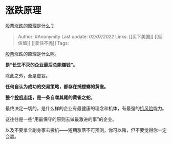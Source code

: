 # 涨跌原理
[股票涨跌的原理是什么？](https://www.zhihu.com/question/32023399/answer/2551629443)

> Author: #Anonymity 
Last update: *02/07/2022* 
Links: [[买下美国]] [[低估值]] [[拿住不抛]]
Tags: 

[股票](https://www.zhihu.com/search?q=%E8%82%A1%E7%A5%A8&search_source=Entity&hybrid_search_source=Entity&hybrid_search_extra=%7B%22sourceType%22%3A%22answer%22%2C%22sourceId%22%3A2551629443%7D)涨跌的原理是什么呢。

**是“长生不灭的企业最后总能赚钱”。**

除此之外，全是虚妄。

**任何自认为成功的交易策略，都存在捕螳螂的黄雀。**

**整个[投机市场](https://www.zhihu.com/search?q=%E6%8A%95%E6%9C%BA%E5%B8%82%E5%9C%BA&search_source=Entity&hybrid_search_source=Entity&hybrid_search_extra=%7B%22sourceType%22%3A%22answer%22%2C%22sourceId%22%3A2551629443%7D)，是一条自噬其尾的黄雀之蛇。**

最终决定一切的，是什么样的企业有最健康的理念和机体，有最强的[抗风险](https://www.zhihu.com/search?q=%E6%8A%97%E9%A3%8E%E9%99%A9&search_source=Entity&hybrid_search_source=Entity&hybrid_search_extra=%7B%22sourceType%22%3A%22answer%22%2C%22sourceId%22%3A2551629443%7D)能力。

这往往是一些“用最保守的原则去做最激进的事”的企业。

以及不要拿全副身家去投机——短期涨落不可预测，你可以赌，但不要觉得你一定会赢。

  
